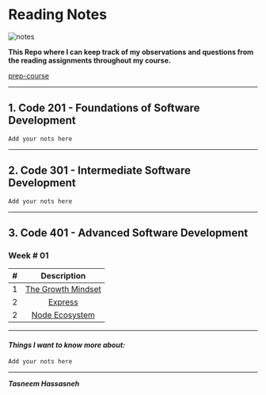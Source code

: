 # Reading Notes

![notes](/reading-notes/notes.jpg)

**This Repo where I can keep track of my observations and questions from the reading assignments throughout my course.**

[prep-course](/prep-course.md)

---

## 1. Code 201 - Foundations of Software Development

```Add your nots here```

---

## 2. Code 301 - Intermediate Software Development

```Add your nots here```

---
## 3. Code 401 - Advanced Software Development

### Week # 01

| # |     Description                                                      | 
|---|:--------------------------------------------------------------------:|
| 1 | [The Growth Mindset](/reading-notes/growth-mindset/growthmindset.md) |
| 2 | [Express](/reading-notes/express/Express.md)                         | 
| 2 | [Node Ecosystem](/reading-notes/node-ecosystem/Node-Ecosystem.md)    |   

---

#### ***Things I want to know more about:***

```
Add your nots here
```

---
***Tasneem Hassasneh***
